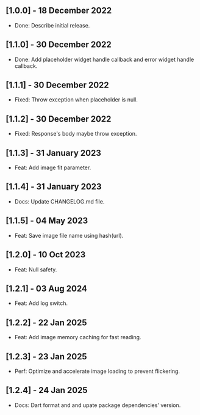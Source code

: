 ## [1.0.0] - 18 December 2022

* Done: Describe initial release.

## [1.1.0] - 30 December 2022

* Done: Add placeholder widget handle callback and error widget handle callback.

## [1.1.1] - 30 December 2022

* Fixed: Throw exception when placeholder is null.

## [1.1.2] - 30 December 2022

* Fixed: Response's body maybe throw exception.

## [1.1.3] - 31 January 2023

* Feat: Add image fit parameter.

## [1.1.4] - 31 January 2023

* Docs: Update CHANGELOG.md file.

## [1.1.5] - 04 May 2023

* Feat: Save image file name using hash(url).

## [1.2.0] - 10 Oct 2023

* Feat: Null safety.

## [1.2.1] - 03 Aug 2024

* Feat: Add log switch.

## [1.2.2] - 22 Jan 2025

* Feat: Add image memory caching for fast reading.

## [1.2.3] - 23 Jan 2025

* Perf: Optimize and accelerate image loading to prevent flickering.

## [1.2.4] - 24 Jan 2025

* Docs: Dart format and and upate package dependencies' version.